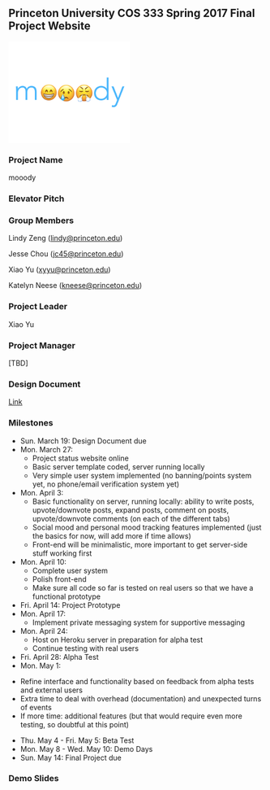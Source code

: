 ## Princeton University COS 333 Spring 2017 Final Project Website


<img src="mooody.png" align="center" height="200">

### Project Name
mooody

### Elevator Pitch

### Group Members
Lindy Zeng (lindy@princeton.edu)

Jesse Chou (jc45@princeton.edu)

Xiao Yu (xyyu@princeton.edu)

Katelyn Neese (kneese@princeton.edu)

### Project Leader
Xiao Yu

### Project Manager
[TBD]

### Design Document
[Link](XiaoYang_Yu.pdf)

### Milestones
* Sun. March 19: Design Document due
* Mon. March 27: 
  - Project status website online
  -	Basic server template coded, server running locally
  -	Very simple user system implemented (no banning/points system yet, no phone/email verification system yet)
* Mon. April 3:
  -	Basic functionality on server, running locally: ability to write posts, upvote/downvote posts, expand posts, comment on posts, upvote/downvote comments (on each of the different tabs)
  -	Social mood and personal mood tracking features implemented (just the basics for now, will add more if time allows)
  -	Front-end will be minimalistic, more important to get server-side stuff working first
 * Mon. April 10: 
    -	Complete user system
    -	Polish front-end
    -	Make sure all code so far is tested on real users so that we have a functional prototype
*	Fri. April 14: Project Prototype
* Mon. April 17:
  -	Implement private messaging system for supportive messaging
* Mon. April 24:
  -	Host on Heroku server in preparation for alpha test
  -	Continue testing with real users
*	Fri. April 28: Alpha Test
*	Mon. May 1:
  -	Refine interface and functionality based on feedback from alpha tests and external users
  -	Extra time to deal with overhead (documentation) and unexpected turns of events
  -	If more time: additional features (but that would require even more testing, so doubtful at this point)
*	Thu. May 4 - Fri. May 5: Beta Test
*	Mon. May 8 - Wed. May 10: Demo Days
* Sun. May 14: Final Project due

### Demo Slides
